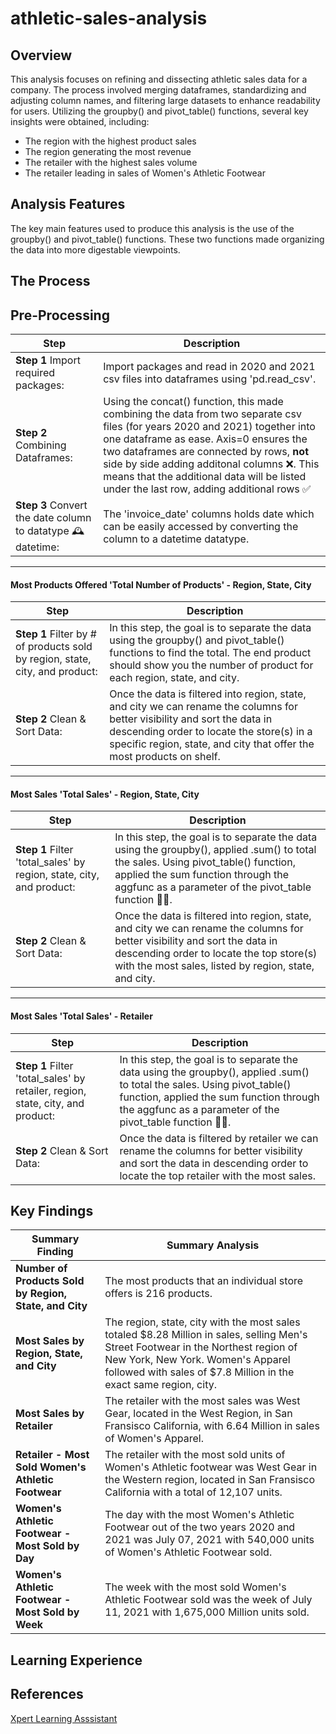 # athletic-sales-analysis

## Overview

This analysis focuses on refining and dissecting athletic sales data for a company. The process involved merging dataframes, standardizing and adjusting column names, and filtering large datasets to enhance readability for users. Utilizing the groupby() and pivot_table() functions, several key insights were obtained, including:

- The region with the highest product sales
- The region generating the most revenue
- The retailer with the highest sales volume
- The retailer leading in sales of Women's Athletic Footwear

## Analysis Features

The key main features used to produce this analysis is the use of the groupby() and pivot_table() functions. These two functions made organizing the data into more digestable viewpoints.

## The Process

## Pre-Processing

| Step           | Description         |
| ----------------- | ---------------- |
| **Step 1** Import required packages:   | Import packages and read in 2020 and 2021 csv files into dataframes using 'pd.read_csv'.     |
| **Step 2** Combining Dataframes:      | Using the concat() function, this made combining the data from two separate csv files (for years 2020 and 2021) together into one dataframe as ease. Axis=0 ensures the two dataframes are connected by rows, **not**  side by side adding additonal columns ❌. This means that the additional data will be listed under the last row, adding additional rows ✅ |
| **Step 3** Convert the date column to datatype 🕰️ datetime: | The 'invoice_date' columns holds date which can be easily accessed by converting the column to a datetime datatype.    |
---
#### Most Products Offered 'Total Number of Products' - Region, State, City
| Step           | Description         |
| ----------------- | ---------------- |
| **Step 1** Filter by # of products sold by region, state, city, and product: | In this step, the goal is to separate the data using the groupby() and pivot_table() functions to find the total. The end product should show you the number of product for each region, state, and city. |
| **Step 2** Clean & Sort Data: | Once the data is filtered into region, state, and city we can rename the columns for better visibility and sort the data in descending order to locate the store(s) in a specific region, state, and city that offer the most products on shelf. |
---
#### Most Sales 'Total Sales' - Region, State, City

| Step                      | Description   |
| -------------------- | ---------- |
| **Step 1** Filter 'total_sales' by region, state, city, and product: | In this step, the goal is to separate the data using the groupby(), applied .sum() to total the sales. Using pivot_table() function, applied the sum function through the aggfunc as a parameter of the pivot_table function 🥵😅. |
| **Step 2** Clean & Sort Data:                           | Once the data is filtered into region, state, and city we can rename the columns for better visibility and sort the data in descending order to locate the top store(s) with the most sales, listed by region, state, and city.  |
---
#### Most Sales 'Total Sales' - Retailer

| Step                      | Description   |
| -------------------- | ---------- |
| **Step 1** Filter 'total_sales' by retailer, region, state, city, and product:   | In this step, the goal is to separate the data using the groupby(), applied .sum() to total the sales. Using pivot_table() function, applied the sum function through the aggfunc as a parameter of the pivot_table function 🥵😅. |
| **Step 2** Clean & Sort Data:                           | Once the data is filtered by retailer we can rename the columns for better visibility and sort the data in descending order to locate the top retailer with the most sales. |

## Key Findings

| **Summary Finding**                | **Summary Analysis**     |
| ------------------------------ | -------- |
| **Number of Products Sold by Region, State, and City** | The most products that an individual store offers is 216 products.| 
| **Most Sales by Region, State, and City**              | The region, state, city with the most sales totaled $8.28 Million in sales, selling Men's Street Footwear in the Northest region of New York, New York. Women's Apparel followed with sales of $7.8 Million in the exact same region, city. | 
 |**Most Sales by Retailer**  | The retailer with the most sales was West Gear, located in the West Region, in San Fransisco California, with 6.64 Million in sales of Women's Apparel.|      
 |**Retailer - Most Sold Women's Athletic Footwear**    | The retailer with the most sold units of Women's Athletic footwear was West Gear in the Western region, located in  San Fransisco California with a total of 12,107 units.  |  
 |**Women's Athletic Footwear - Most Sold by Day**    | The day with the most Women's Athletic Footwear out of the two years 2020 and 2021 was July 07, 2021 with 540,000 units of Women's Athletic Footwear sold.|
 |**Women's Athletic Footwear - Most Sold by Week**   | The week with the most sold Women's Athletic Footwear sold was the week of July 11, 2021 with 1,675,000 Million units sold.  |                                        

## Learning Experience

## References

[Xpert Learning Asssistant](https://bootcampspot.instructure.com/courses/6028/external_tools/313)
